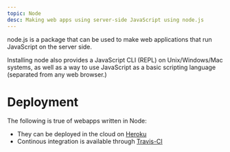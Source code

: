 ```yaml
---
topic: Node
desc: Making web apps using server-side JavaScript using node.js
---
```


node.js is a package that can be used to make web applications that run JavaScript on the server side.

Installing node also provides a JavaScript CLI (REPL) on Unix/Windows/Mac systems, as well as a way to use
JavaScript as a basic scripting language (separated from any web browser.)

# Deployment

The following is true of webapps written in Node:

* They can be deployed in the cloud on [Heroku](/topics/heroku)
* Continous integration is available through [Travis-CI](/topics/travis-ci/)
